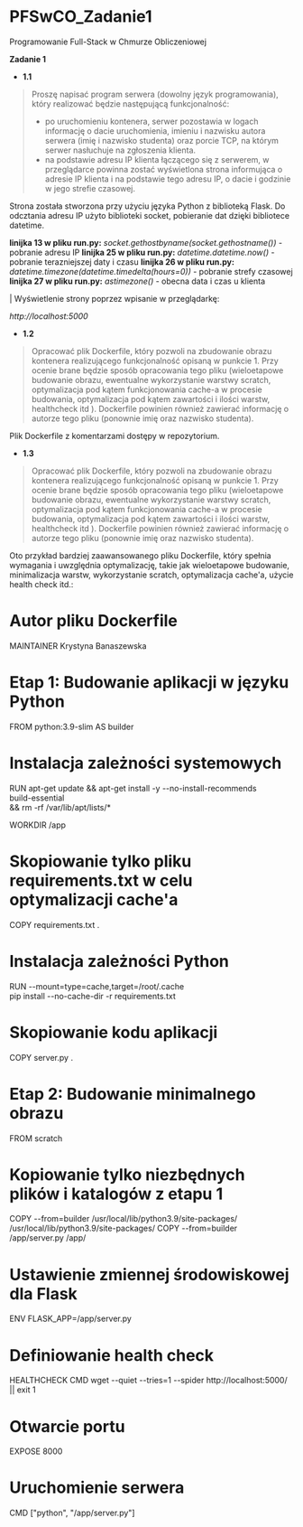 # PFSwCO_Zadanie1

Programowanie Full-Stack w Chmurze Obliczeniowej

**Zadanie 1**

* **1.1**
> Proszę napisać program serwera (dowolny język programowania), który realizować będzie następującą funkcjonalność:
>- po uruchomieniu kontenera, serwer pozostawia w logach informację o dacie uruchomienia, imieniu i nazwisku autora serwera (imię i nazwisko studenta) oraz porcie
TCP, na którym serwer nasłuchuje na zgłoszenia klienta.
>- na podstawie adresu IP klienta łączącego się z serwerem, w przeglądarce powinna zostać wyświetlona strona informująca o adresie IP klienta i na podstawie tego adresu IP, o dacie i godzinie w jego strefie czasowej.

Strona została stworzona przy użyciu języka Python z biblioteką Flask. Do odcztania adresu IP użyto biblioteki socket, pobieranie dat dzięki bibliotece datetime.

**linijka 13 w pliku run.py:** *socket.gethostbyname(socket.gethostname())* - pobranie adresu IP
**linijka  25 w pliku run.py:** *datetime.datetime.now()* - pobranie terazniejszej daty i czasu
**linijka 26 w pliku run.py:** *datetime.timezone(datetime.timedelta(hours=0))* - pobranie strefy czasowej
**linijka 27 w pliku run.py:** *astimezone()* - obecna data i czas u klienta

| Wyświetlenie strony poprzez wpisanie w przeglądarkę: 

*http://localhost:5000*

* **1.2**
>Opracować plik Dockerfile, który pozwoli na zbudowanie obrazu kontenera realizującego funkcjonalność opisaną w punkcie 1. Przy ocenie brane będzie sposób opracowania tego pliku (wieloetapowe budowanie obrazu, ewentualne wykorzystanie warstwy scratch, optymalizacja pod kątem funkcjonowania cache-a w procesie budowania, optymalizacja pod kątem zawartości i ilości warstw, healthcheck itd ). Dockerfile powinien również zawierać informację o autorze tego pliku (ponownie imię oraz nazwisko studenta).

Plik Dockerfile z komentarzami dostępy w repozytorium.

* **1.3** 

>Opracować plik Dockerfile, który pozwoli na zbudowanie obrazu kontenera realizującego funkcjonalność opisaną w punkcie 1. Przy ocenie brane będzie sposób opracowania tego pliku
(wieloetapowe budowanie obrazu, ewentualne wykorzystanie warstwy scratch, optymalizacja pod kątem funkcjonowania cache-a w procesie budowania, optymalizacja pod kątem zawartości i ilości
warstw, healthcheck itd ). Dockerfile powinien również zawierać informację o autorze tego pliku (ponownie imię oraz nazwisko studenta).

Oto przykład bardziej zaawansowanego pliku Dockerfile, który spełnia wymagania i uwzględnia optymalizację, takie jak wieloetapowe budowanie, minimalizacja warstw, wykorzystanie scratch, optymalizacja cache'a, użycie health check itd.:

# Autor pliku Dockerfile
MAINTAINER Krystyna Banaszewska

# Etap 1: Budowanie aplikacji w języku Python
FROM python:3.9-slim AS builder

# Instalacja zależności systemowych
RUN apt-get update && apt-get install -y --no-install-recommends \
    build-essential \
    && rm -rf /var/lib/apt/lists/*

WORKDIR /app

# Skopiowanie tylko pliku requirements.txt w celu optymalizacji cache'a
COPY requirements.txt .

# Instalacja zależności Python
RUN --mount=type=cache,target=/root/.cache \
    pip install --no-cache-dir -r requirements.txt

# Skopiowanie kodu aplikacji
COPY server.py .

# Etap 2: Budowanie minimalnego obrazu
FROM scratch

# Kopiowanie tylko niezbędnych plików i katalogów z etapu 1
COPY --from=builder /usr/local/lib/python3.9/site-packages/ /usr/local/lib/python3.9/site-packages/
COPY --from=builder /app/server.py /app/

# Ustawienie zmiennej środowiskowej dla Flask
ENV FLASK_APP=/app/server.py

# Definiowanie health check
HEALTHCHECK CMD wget --quiet --tries=1 --spider http://localhost:5000/ || exit 1

# Otwarcie portu
EXPOSE 8000

# Uruchomienie serwera
CMD ["python", "/app/server.py"]
